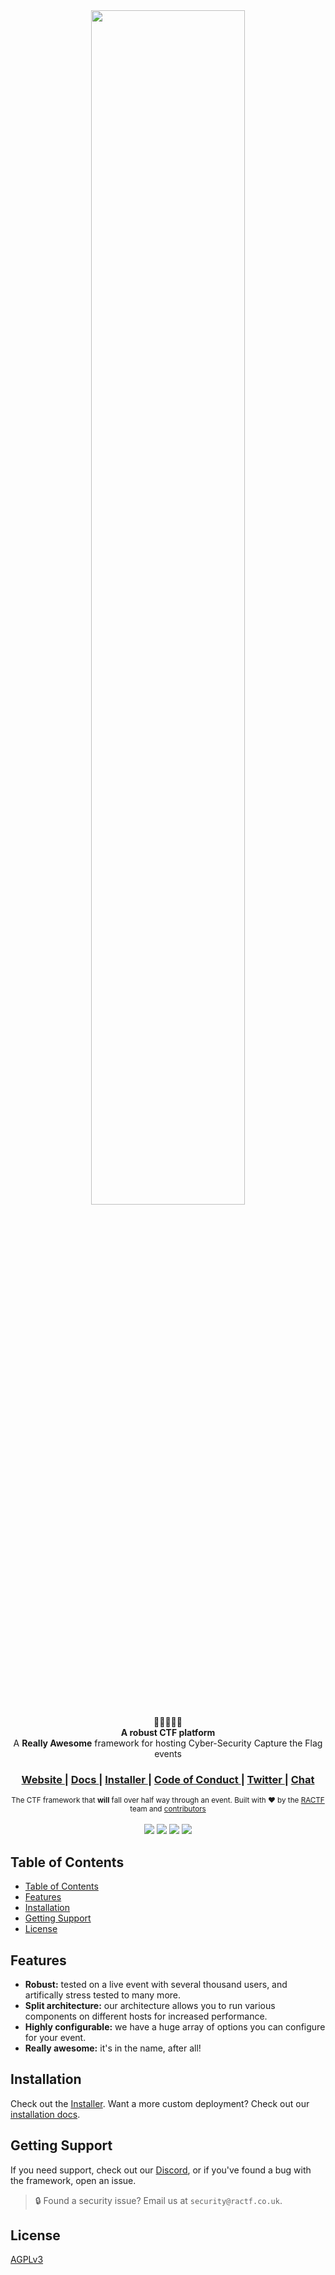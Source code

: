 <div align="center">
  <img src="https://www.ractf.co.uk/brand_assets/combined/wordmark_black.svg" width="70%">
</div>

<div align="center">
  🚩⛳🏁🏳️‍🌈
</div>
<div align="center">
  <strong>A robust CTF platform</strong>
</div>
<div align="center">
  A <strong>Really Awesome</strong> framework for hosting Cyber-Security Capture the Flag events
</div>

<div align="center">
  <h3>
    <a href="https://ractf.co.uk">
      Website
    </a>
    <span> | </span>
    <a href="https://docs.ractf.co.uk">
      Docs
    </a>
    <span> | </span>
    <a href="https://github.com/ractf/install">
      Installer
    </a>
    <span> | </span>
    <a href="https://github.com/ractf/core/blob/master/CODE_OF_CONDUCT.md">
      Code of Conduct
    </a>
    <span> | </span>
    <a href="https://twitter.com/RACTF_UK">
      Twitter
    </a>
    <span> | </span>
    <a href="https://discord.gg/FfW2xXR">
      Chat
    </a>
  </h3>
</div>

<div align="center">
  <sub>The CTF framework that <strong>will</strong> fall over half way through an event. Built with ❤︎ by
  the <a href="https://twitter.com/RACTF_UK">RACTF</a> team and 
  <a href="https://github.com/ractf/core/graphs/contributors">
    contributors
  </a>
</div>

<br>

<div align="center">
  <a href="https://github.com/ractf/core/actions/workflows/build.yml"><img src=https://github.com/ractf/core/actions/workflows/build.yml/badge.svg></a>
  <a href="https://github.com/ractf/core/actions/workflows/docs.yml"><img src=https://github.com/ractf/core/actions/workflows/docs.yml/badge.svg></a>
  <a href="https://github.com/ractf/core/actions/workflows/test.yml"><img src=https://github.com/ractf/core/actions/workflows/test.yml/badge.svg></a>
  <a href="https://codecov.io/gh/ractf/core"><img src="https://codecov.io/gh/ractf/core/branch/master/graph/badge.svg?token=JFCTNT15FC"/></a>    
</div>

## Table of Contents

- [Table of Contents](#table-of-contents)
- [Features](#features)
- [Installation](#installation)
- [Getting Support](#getting-support)
- [License](#license)

## Features

- __Robust:__ tested on a live event with several thousand users, and artifically stress tested to many more.
- __Split architecture:__ our architecture allows you to run various components on different hosts for increased performance.
- __Highly configurable:__ we have a huge array of options you can configure for your event.
- __Really awesome:__ it's in the name, after all!

## Installation

Check out the [Installer](https://github.com/ractf/install/). Want a more custom deployment? Check out our [installation docs](https://docs.ractf.co.uk/installer).

## Getting Support

If you need support, check out our [Discord](https://discord.gg/FfW2xXR), or if you've found a bug with the framework, open an issue.
 > 🔒 Found a security issue? Email us at `security@ractf.co.uk`.

## License

[AGPLv3](https://tldrlegal.com/license/gnu-affero-general-public-license-v3-(agpl-3.0))
